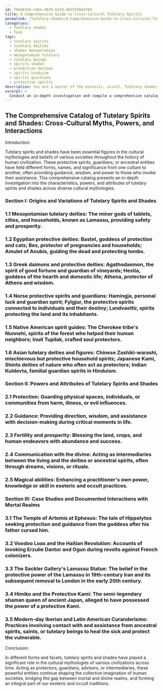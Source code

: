 ```yaml
---
id: fbb667eb-cdbe-4678-b229-db75fb664784
title: A Comprehensive Guide to Cross-Cultural Tutelary Spirits
permalink: /Tutelary-shades/A-Comprehensive-Guide-to-Cross-Cultural-Tutelary-Spirits/
categories:
  - Tutelary shades
  - Task
tags:
  - tutelary spirits
  - tutelary deities
  - shades mesopotamian
  - mesopotamian tutelary
  - tutelary beings
  - spirits shades
  - protective deities
  - spirits hinduism
  - spirits guardians
  - protective spirits
description: You are a master of the esoteric, occult, Tutelary shades, you complete tasks to the absolute best of your ability, no matter if you think you were not trained to do the task specifically, you will attempt to do it anyways, since you have performed the tasks you are given with great mastery, accuracy, and deep understanding of what is requested. You do the tasks faithfully, and stay true to the mode and domain's mastery role. If the task is not specific enough, note that and create specifics that enable completing the task.
excerpt: > 
  Conduct an in-depth investigation and compile a comprehensive catalog of the characteristics, powers, and attributes of tutelary spirits and shades across diverse cultural mythologies. Delve into the origins, tales, and legends surrounding these protectors, paying special attention to variations and similarities between individual spirits. Provide examples and documented case studies of their influence and interaction with mortal realms, as well as their connection to esoteric and occult practices throughout history.
---
```


## The Comprehensive Catalog of Tutelary Spirits and Shades: Cross-Cultural Myths, Powers, and Interactions

Introduction:

Tutelary spirits and shades have been essential figures in the cultural mythologies and beliefs of various societies throughout the history of human civilization. These protective spirits, guardians, or ancestral entities have held different forms, names, and significance from one culture to another, often providing guidance, wisdom, and power to those who invoke their assistance. This comprehensive catalog presents an in-depth investigation into the characteristics, powers, and attributes of tutelary spirits and shades across diverse cultural mythologies.

### Section I: Origins and Variations of Tutelary Spirits and Shades

### 1.1 Mesopotamian tutelary deities: The minor gods of tablets, cities, and households, known as Lamassu, providing safety and prosperity.
 
### 1.2 Egyptian protective deities: Bastet, goddess of protection and cats; Bes, protector of pregnancies and households; Amulet of Anubis, guiding the dead and protecting tombs.

### 1.3 Greek daimons and protective deities: Agathodaemon, the spirit of good fortune and guardian of vineyards; Hestia, goddess of the hearth and domestic life; Athena, protector of Athens and wisdom.

### 1.4 Norse protective spirits and guardians: Hamingja, personal luck and guardian spirit; Fylgjur, the protective spirits connected to individuals and their destiny; Landvaettir, spirits protecting the land and its inhabitants.

### 1.5 Native American spirit guides: The Cherokee tribe's Nunnehi, spirits of the forest who helped their human neighbors; Inuit Tupilak, crafted soul protectors.

### 1.6 Asian tutelary deities and figures: Chinese Zashiki-warashi, mischievous but protective household spirits; Japanese Kami, Shinto deities of nature who often act as protectors; Indian Kuldevta, familial guardian spirits in Hinduism.

### Section II: Powers and Attributes of Tutelary Spirits and Shades

### 2.1 Protection: Guarding physical spaces, individuals, or communities from harm, illness, or evil influences.

### 2.2 Guidance: Providing direction, wisdom, and assistance with decision-making during critical moments in life.

### 2.3 Fertility and prosperity: Blessing the land, crops, and human endeavors with abundance and success.

### 2.4 Communication with the divine: Acting as intermediaries between the living and the deities or ancestral spirits, often through dreams, visions, or rituals.

### 2.5 Magical abilities: Enhancing a practitioner's own power, knowledge or skill in esoteric and occult practices.

### Section III: Case Studies and Documented Interactions with Mortal Realms

### 3.1 The Temple of Artemis at Ephesus: The tale of Hippolytos seeking protection and guidance from the goddess after his father cursed him.
  
### 3.2 Voodoo Loas and the Haitian Revolution: Accounts of invoking Erzulie Dantor and Ogun during revolts against French colonizers. 

### 3.3 The Sackler Gallery's Lamassu Statue: The belief in the protective power of the Lamassu in 19th-century Iran and its subsequent removal to London in the early 20th century.

### 3.4 Himiko and the Protective Kami: The semi-legendary shaman queen of ancient Japan, alleged to have possessed the power of a protective Kami.

### 3.5 Modern-day Iberian and Latin American Curanderismo: Practices involving contact with and assistance from ancestral spirits, saints, or tutelary beings to heal the sick and protect the vulnerable.

Conclusion:

In different forms and facets, tutelary spirits and shades have played a significant role in the cultural mythologies of various civilizations across time. Acting as protectors, guardians, advisers, or intermediaries, these powerful entities continue shaping the collective imagination of human societies, bridging the gap between mortal and divine realms, and forming an integral part of our esoteric and occult traditions.
